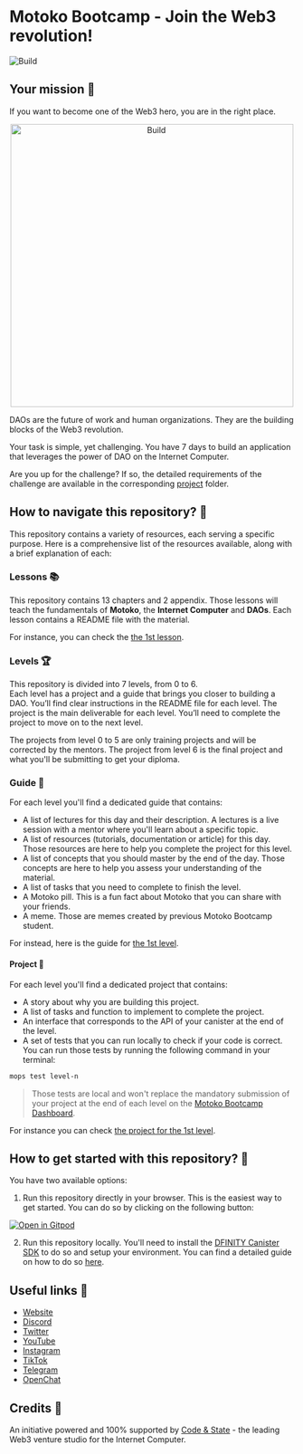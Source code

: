 # Motoko Bootcamp - Join the Web3 revolution!

<p> <img src="./assets/readme/build_a_dao_in_seven_days.jpeg" alt="Build" /> </p>

## Your mission 📜

If you want to become one of the Web3 hero, you are in the right place. <br/>

<p align="center"> <img src="./assets/readme/diploma_mbc.jpg" alt="Build" width="500px" /> </p>

DAOs are the future of work and human organizations. They are the building blocks of the Web3 revolution. <br/>

Your task is simple, yet challenging. You have 7 days to build an application that leverages the power of DAO on the Internet Computer. <br/>

Are you up for the challenge? If so, the detailed requirements of the challenge are available in the corresponding [project](./levels/level_6/PROJECT.MD) folder.

## How to navigate this repository? 🧭

This repository contains a variety of resources, each serving a specific purpose. Here is a comprehensive list of the resources available, along with a brief explanation of each:

### Lessons 📚

This repository contains 13 chapters and 2 appendix. Those lessons will teach the fundamentals of **Motoko**, the **Internet Computer** and **DAOs**. Each lesson contains a README file with the material.

For instance, you can check the [the 1st lesson](./lessons/chapter-1/CHAPTER-1.MD).

### Levels 🏆

This repository is divided into 7 levels, from 0 to 6. <br/>
Each level has a project and a guide that brings you closer to building a DAO. You’ll find clear instructions in the README file for each level. The project is the main deliverable for each level. You’ll need to complete the project to move on to the next level.

The projects from level 0 to 5 are only training projects and will be corrected by the mentors. The project from level 6 is the final project and what you'll be submitting to get your diploma.

### Guide 📖

For each level you'll find a dedicated guide that contains:

- A list of lectures for this day and their description. A lectures is a live session with a mentor where you'll learn about a specific topic.
- A list of resources (tutorials, documentation or article) for this day. Those resources are here to help you complete the project for this level.
- A list of concepts that you should master by the end of the day. Those concepts are here to help you assess your understanding of the material.
- A list of tasks that you need to complete to finish the level.
- A Motoko pill. This is a fun fact about Motoko that you can share with your friends.
- A meme. Those are memes created by previous Motoko Bootcamp student.

For instead, here is the guide for [the 1st level](./levels/level_1/README.MD).

#### Project 📝

For each level you'll find a dedicated project that contains:

- A story about why you are building this project.
- A list of tasks and function to implement to complete the project.
- An interface that corresponds to the API of your canister at the end of the level.
- A set of tests that you can run locally to check if your code is correct. You can run those tests by running the following command in your terminal:

```bash
mops test level-n
```

> Those tests are local and won't replace the mandatory submission of your project at the end of each level on the [Motoko Bootcamp Dashboard](https://www.motokobootcamp.com/).

For instance you can check [the project for the 1st level](./levels/level_1/project/PROJECT.MD).

## How to get started with this repository? 🚀

You have two available options:

1. Run this repository directly in your browser. This is the easiest way to get started. You can do so by clicking on the following button:

[![Open in Gitpod](https://gitpod.io/button/open-in-gitpod.svg)](https://gitpod.io/#https://github.com/motoko-bootcamp/dao-adventure)

2. Run this repository locally. You'll need to install the [DFINITY Canister SDK](https://sdk.dfinity.org/docs/quickstart/local-quickstart.html) to do so and setup your environment. You can find a detailed guide on how to do so [here](https://www.youtube.com/watch?v=DTDP7WYU07w).

## Useful links 🔗

- [Website](https://www.motokobootcamp.com/)
- [Discord](https://discord.gg/uAvPEZtD4e)
- [Twitter](https://twitter.com/motoko_bootcamp/)
- [YouTube](https://www.youtube.com/@motoko_bootcamp)
- [Instagram](https://www.instagram.com/motokobootcamp/)
- [TikTok](https://www.tiktok.com/@motoko_bootcamp)
- [Telegram](https://t.me/+pwW_RfcXsscyMTQ0)
- [OpenChat](https://oc.app/community/kvmak-aaaaa-aaaar-atmsq-cai/channel/296950142123807371690206543790609462636/?ref=lfwpr-yyaaa-aaaaf-abvzq-cai)

## Credits 🙏

An initiative powered and 100% supported by [Code & State](https://codeandstate.com/) - the leading Web3 venture studio for the Internet Computer.
